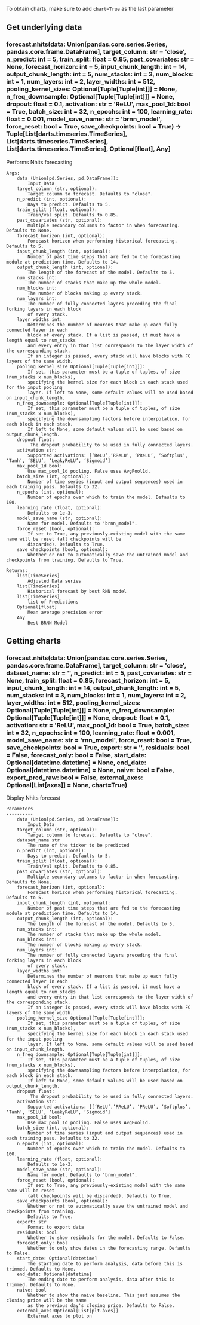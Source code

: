 To obtain charts, make sure to add `chart=True` as the last parameter

## Get underlying data 
### forecast.nhits(data: Union[pandas.core.series.Series, pandas.core.frame.DataFrame], target_column: str = 'close', n_predict: int = 5, train_split: float = 0.85, past_covariates: str = None, forecast_horizon: int = 5, input_chunk_length: int = 14, output_chunk_length: int = 5, num_stacks: int = 3, num_blocks: int = 1, num_layers: int = 2, layer_widths: int = 512, pooling_kernel_sizes: Optional[Tuple[Tuple[int]]] = None, n_freq_downsample: Optional[Tuple[Tuple[int]]] = None, dropout: float = 0.1, activation: str = 'ReLU', max_pool_1d: bool = True, batch_size: int = 32, n_epochs: int = 100, learning_rate: float = 0.001, model_save_name: str = 'brnn_model', force_reset: bool = True, save_checkpoints: bool = True) -> Tuple[List[darts.timeseries.TimeSeries], List[darts.timeseries.TimeSeries], List[darts.timeseries.TimeSeries], Optional[float], Any]

Performs Nhits forecasting

    Args:
        data (Union[pd.Series, pd.DataFrame]):
            Input Data
        target_column (str, optional):
            Target column to forecast. Defaults to "close".
        n_predict (int, optional):
            Days to predict. Defaults to 5.
        train_split (float, optional):
            Train/val split. Defaults to 0.85.
        past_covariates (str, optional):
            Multiple secondary columns to factor in when forecasting. Defaults to None.
        forecast_horizon (int, optional):
            Forecast horizon when performing historical forecasting. Defaults to 5.
        input_chunk_length (int, optional):
            Number of past time steps that are fed to the forecasting module at prediction time. Defaults to 14.
        output_chunk_length (int, optional):
            The length of the forecast of the model. Defaults to 5.
        num_stacks int:
            The number of stacks that make up the whole model.
        num_blocks int:
            The number of blocks making up every stack.
        num_layers int:
            The number of fully connected layers preceding the final forking layers in each block
            of every stack.
        layer_widths int:
            Determines the number of neurons that make up each fully connected layer in each
            block of every stack. If a list is passed, it must have a length equal to num_stacks
            and every entry in that list corresponds to the layer width of the corresponding stack.
            If an integer is passed, every stack will have blocks with FC layers of the same width.
        pooling_kernel_size Optional[Tuple[Tuple[int]]]:
            If set, this parameter must be a tuple of tuples, of size (num_stacks x num_blocks),
            specifying the kernel size for each block in each stack used for the input pooling
            layer. If left to None, some default values will be used based on input_chunk_length.
        n_freq_downsample: Optional[Tuple[Tuple[int]]]:
            If set, this parameter must be a tuple of tuples, of size (num_stacks x num_blocks),
            specifying the downsampling factors before interpolation, for each block in each stack.
            If left to None, some default values will be used based on output_chunk_length.
        dropout float:
             The dropout probability to be used in fully connected layers.
        activation str:
            Supported activations: [‘ReLU’,’RReLU’, ‘PReLU’, ‘Softplus’, ‘Tanh’, ‘SELU’, ‘LeakyReLU’, ‘Sigmoid’]
        max_pool_1d bool:
            Use max_pool_1d pooling. False uses AvgPool1d.
        batch_size (int, optional):
            Number of time series (input and output sequences) used in each training pass. Defaults to 32.
        n_epochs (int, optional):
            Number of epochs over which to train the model. Defaults to 100.
        learning_rate (float, optional):
            Defaults to 1e-3.
        model_save_name (str, optional):
            Name for model. Defaults to "brnn_model".
        force_reset (bool, optional):
            If set to True, any previously-existing model with the same name will be reset (all checkpoints will be
            discarded). Defaults to True.
        save_checkpoints (bool, optional):
            Whether or not to automatically save the untrained model and checkpoints from training. Defaults to True.

    Returns:
        list[TimeSeries]
            Adjusted Data series
        list[TimeSeries]
            Historical forecast by best RNN model
        list[TimeSeries]
            list of Predictions
        Optional[float]
            Mean average precision error
        Any
            Best BRNN Model

## Getting charts 
### forecast.nhits(data: Union[pandas.core.series.Series, pandas.core.frame.DataFrame], target_column: str = 'close', dataset_name: str = '', n_predict: int = 5, past_covariates: str = None, train_split: float = 0.85, forecast_horizon: int = 5, input_chunk_length: int = 14, output_chunk_length: int = 5, num_stacks: int = 3, num_blocks: int = 1, num_layers: int = 2, layer_widths: int = 512, pooling_kernel_sizes: Optional[Tuple[Tuple[int]]] = None, n_freq_downsample: Optional[Tuple[Tuple[int]]] = None, dropout: float = 0.1, activation: str = 'ReLU', max_pool_1d: bool = True, batch_size: int = 32, n_epochs: int = 100, learning_rate: float = 0.001, model_save_name: str = 'rnn_model', force_reset: bool = True, save_checkpoints: bool = True, export: str = '', residuals: bool = False, forecast_only: bool = False, start_date: Optional[datetime.datetime] = None, end_date: Optional[datetime.datetime] = None, naive: bool = False, export_pred_raw: bool = False, external_axes: Optional[List[axes]] = None, chart=True)

Display Nhits forecast

    Parameters
    ----------
        data (Union[pd.Series, pd.DataFrame]):
            Input Data
        target_column (str, optional):
            Target column to forecast. Defaults to "close".
        dataset_name str
            The name of the ticker to be predicted
        n_predict (int, optional):
            Days to predict. Defaults to 5.
        train_split (float, optional):
            Train/val split. Defaults to 0.85.
        past_covariates (str, optional):
            Multiple secondary columns to factor in when forecasting. Defaults to None.
        forecast_horizon (int, optional):
            Forecast horizon when performing historical forecasting. Defaults to 5.
        input_chunk_length (int, optional):
            Number of past time steps that are fed to the forecasting module at prediction time. Defaults to 14.
        output_chunk_length (int, optional):
            The length of the forecast of the model. Defaults to 5.
        num_stacks int:
            The number of stacks that make up the whole model.
        num_blocks int:
            The number of blocks making up every stack.
        num_layers int:
            The number of fully connected layers preceding the final forking layers in each block
            of every stack.
        layer_widths int:
            Determines the number of neurons that make up each fully connected layer in each
            block of every stack. If a list is passed, it must have a length equal to num_stacks
            and every entry in that list corresponds to the layer width of the corresponding stack.
            If an integer is passed, every stack will have blocks with FC layers of the same width.
        pooling_kernel_size Optional[Tuple[Tuple[int]]]:
            If set, this parameter must be a tuple of tuples, of size (num_stacks x num_blocks),
            specifying the kernel size for each block in each stack used for the input pooling
            layer. If left to None, some default values will be used based on input_chunk_length.
        n_freq_downsample: Optional[Tuple[Tuple[int]]]:
            If set, this parameter must be a tuple of tuples, of size (num_stacks x num_blocks),
            specifying the downsampling factors before interpolation, for each block in each stack.
            If left to None, some default values will be used based on output_chunk_length.
        dropout float:
             The dropout probability to be used in fully connected layers.
        activation str:
            Supported activations: [[‘ReLU’,’RReLU’, ‘PReLU’, ‘Softplus’, ‘Tanh’, ‘SELU’, ‘LeakyReLU’, ‘Sigmoid’]
        max_pool_1d bool:
            Use max_pool_1d pooling. False uses AvgPool1d.
        batch_size (int, optional):
            Number of time series (input and output sequences) used in each training pass. Defaults to 32.
        n_epochs (int, optional):
            Number of epochs over which to train the model. Defaults to 100.
        learning_rate (float, optional):
            Defaults to 1e-3.
        model_save_name (str, optional):
            Name for model. Defaults to "brnn_model".
        force_reset (bool, optional):
            If set to True, any previously-existing model with the same name will be reset
            (all checkpoints will be discarded). Defaults to True.
        save_checkpoints (bool, optional):
            Whether or not to automatically save the untrained model and checkpoints from training.
            Defaults to True.
        export: str
            Format to export data
        residuals: bool
            Whether to show residuals for the model. Defaults to False.
        forecast_only: bool
            Whether to only show dates in the forecasting range. Defaults to False.
        start_date: Optional[datetime]
            The starting date to perform analysis, data before this is trimmed. Defaults to None.
        end_date: Optional[datetime]
            The ending date to perform analysis, data after this is trimmed. Defaults to None.
        naive: bool
            Whether to show the naive baseline. This just assumes the closing price will be the same
            as the previous day's closing price. Defaults to False.
        external_axes:Optional[List[plt.axes]]
            External axes to plot on
